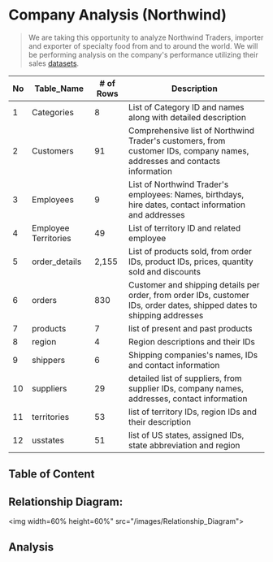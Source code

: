 

# Company Analysis (Northwind)

>We are taking this opportunity to analyze Northwind Traders, importer and exporter of specialty food from and to around the world. We will be performing analysis on the company's performance utilizing their sales [datasets](/Northwind_Dataset.sql).

| No  |      Table_Name      | # of Rows |                                                       Description                                                        |
| --- | -------------------- | --------- | ------------------------------------------------------------------------------------------------------------------------ |
| 1   | Categories           | 8         | List of Category ID and names along with detailed description                                                            |
| 2   | Customers            | 91        | Comprehensive list of Northwind Trader's customers, from customer IDs, company names, addresses and contacts information |
| 3   | Employees            | 9         | List of Northwind Trader's employees: Names, birthdays, hire dates, contact information and addresses                    |
| 4   | Employee Territories | 49        | List of territory ID and related employee                                                                                |
| 5   | order_details        | 2,155     | List of products sold, from order IDs, product IDs, prices, quantity sold and discounts                                  |
| 6 | orders |  830 | Customer and shipping details per order, from order IDs, customer IDs, order dates, shipped dates to shipping addresses
| 7 | products | 7 | list of present and past products |
| 8 | region | 4 | Region descriptions and their IDs |
| 9 | shippers | 6 | Shipping companies's names, IDs and contact information |
|10 | suppliers | 29 | detailed list of suppliers, from supplier IDs, company names, addresses, contact information |
| 11 | territories | 53 | list of territory IDs, region IDs and their description |
| 12 | usstates | 51 | list of US states, assigned IDs, state abbreviation and region |

## Table of Content

## Relationship Diagram:

<img width=60% height=60%" src="/images/Relationship_Diagram">


## Analysis
